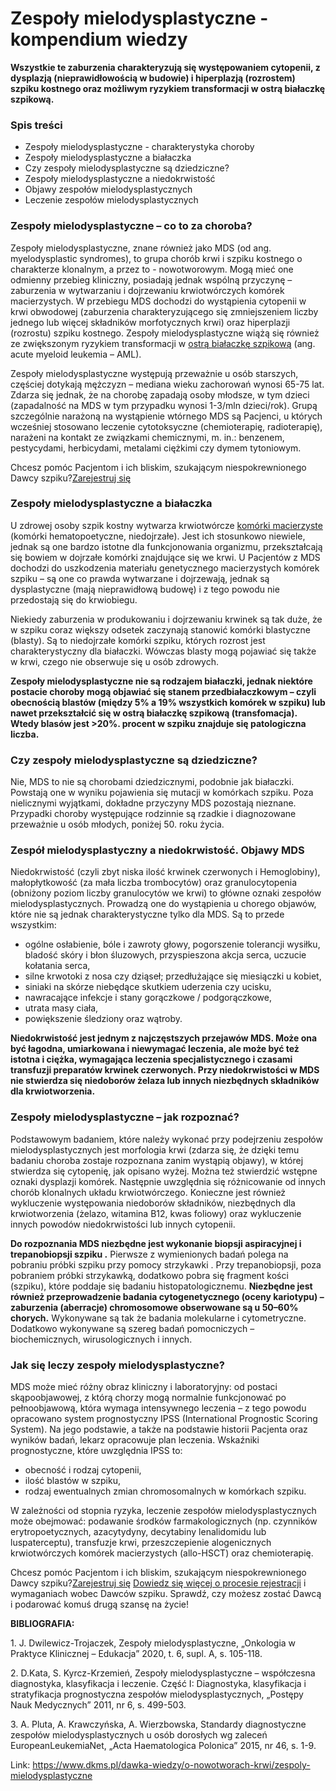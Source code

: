# Zespoły mielodysplastyczne - kompendium wiedzy

**Wszystkie te zaburzenia charakteryzują się występowaniem cytopenii, z dysplazją (nieprawidłowością w budowie) i hiperplazją (rozrostem) szpiku kostnego oraz możliwym ryzykiem transformacji w ostrą białaczkę szpikową.**


### Spis treści


* Zespoły mielodysplastyczne \- charakterystyka choroby
* Zespoły mielodysplastyczne a białaczka
* Czy zespoły mielodysplastyczne są dziedziczne?
* Zespoły mielodysplastyczne a niedokrwistość
* Objawy zespołów mielodysplastycznych
* Leczenie zespołów mielodysplastycznych


### Zespoły mielodysplastyczne – co to za choroba?


Zespoły mielodysplastyczne, znane również jako MDS (od ang. myelodysplastic syndromes), to grupa chorób krwi i szpiku kostnego o charakterze klonalnym, a przez to \- nowotworowym. Mogą mieć one odmienny przebieg kliniczny, posiadają jednak wspólną przyczynę – zaburzenia w wytwarzaniu i dojrzewaniu krwiotwórczych komórek macierzystych. W przebiegu MDS dochodzi do wystąpienia cytopenii w krwi obwodowej (zaburzenia charakteryzującego się zmniejszeniem liczby jednego lub więcej składników morfotycznych krwi) oraz hiperplazji (rozrostu) szpiku kostnego. Zespoły mielodysplastyczne wiążą się również ze zwiększonym ryzykiem transformacji w [ostrą białaczkę szpikową](https://www.dkms.pl/dawka-wiedzy/o-nowotworach-krwi/bialaczka) (ang. acute myeloid leukemia – AML).


Zespoły mielodysplastyczne występują przeważnie u osób starszych, częściej dotykają mężczyzn – mediana wieku zachorowań wynosi 65\-75 lat. Zdarza się jednak, że na chorobę zapadają osoby młodsze, w tym dzieci (zapadalność na MDS w tym przypadku wynosi 1\-3/mln dzieci/rok). Grupą szczególnie narażoną na wystąpienie wtórnego MDS są Pacjenci, u których wcześniej stosowano leczenie cytotoksyczne (chemioterapię, radioterapię), narażeni na kontakt ze związkami chemicznymi, m. in.: benzenem, pestycydami, herbicydami, metalami ciężkimi czy dymem tytoniowym.


Chcesz pomóc Pacjentom i ich bliskim, szukającym niespokrewnionego Dawcy szpiku?[Zarejestruj się](/zarejestruj-sie-teraz "Zarejestruj sie teraz")
### Zespoły mielodysplastyczne a białaczka


U zdrowej osoby szpik kostny wytwarza krwiotwórcze [komórki macierzyste](https://www.dkms.pl/dawka-wiedzy/o-nowotworach-krwi/co-to-sa-komorki-macierzyste) (komórki hematopoetyczne, niedojrzałe). Jest ich stosunkowo niewiele, jednak są one bardzo istotne dla funkcjonowania organizmu, przekształcają się bowiem w dojrzałe komórki znajdujące się we krwi. U Pacjentów z MDS dochodzi do uszkodzenia materiału genetycznego macierzystych komórek szpiku – są one co prawda wytwarzane i dojrzewają, jednak są dysplastyczne (mają nieprawidłową budowę) i z tego powodu nie przedostają się do krwiobiegu.


Niekiedy zaburzenia w produkowaniu i dojrzewaniu krwinek są tak duże, że w szpiku coraz większy odsetek zaczynają stanowić komórki blastyczne (blasty). Są to niedojrzałe komórki szpiku, których rozrost jest charakterystyczny dla białaczki. Wówczas blasty mogą pojawiać się także w krwi, czego nie obserwuje się u osób zdrowych.


**Zespoły mielodysplastyczne nie są rodzajem białaczki, jednak niektóre postacie choroby mogą objawiać się stanem przedbiałaczkowym – czyli obecnością blastów (między 5% a 19% wszystkich komórek w szpiku) lub nawet przekształcić się w ostrą białaczkę szpikową (transfomacja). Wtedy blasów jest \>20%. procent w szpiku znajduje się patologiczna liczba.**


### Czy zespoły mielodysplastyczne są dziedziczne?


Nie, MDS to nie są chorobami dziedzicznymi, podobnie jak białaczki. Powstają one w wyniku pojawienia się mutacji w komórkach szpiku. Poza nielicznymi wyjątkami, dokładne przyczyny MDS pozostają nieznane. Przypadki choroby występujące rodzinnie są rzadkie i diagnozowane przeważnie u osób młodych, poniżej 50\. roku życia.


### Zespół mielodysplastyczny a niedokrwistość. Objawy MDS


Niedokrwistość (czyli zbyt niska ilość krwinek czerwonych i Hemoglobiny), małopłytkowość (za mała liczba trombocytów) oraz granulocytopenia (obniżony poziom liczby granulocytów we krwi) to główne oznaki zespołów mielodysplastycznych. Prowadzą one do wystąpienia u chorego objawów, które nie są jednak charakterystyczne tylko dla MDS. Są to przede wszystkim:


+ ogólne osłabienie, bóle i zawroty głowy, pogorszenie tolerancji wysiłku, bladość skóry i błon śluzowych, przyspieszona akcja serca, uczucie kołatania serca,
+ silne krwotoki z nosa czy dziąseł; przedłużające się miesiączki u kobiet,
+ siniaki na skórze niebędące skutkiem uderzenia czy ucisku,
+ nawracające infekcje i stany gorączkowe / podgorączkowe,
+ utrata masy ciała,
+ powiększenie śledziony oraz wątroby.


**Niedokrwistość jest jednym z najczęstszych przejawów MDS. Może ona być łagodna, umiarkowana i niewymagać leczenia, ale może być też istotna i ciężka, wymagająca leczenia specjalistycznego i czasami transfuzji preparatów krwinek czerwonych. Przy niedokrwistości w MDS nie stwierdza się niedoborów żelaza lub innych niezbędnych składników dla krwiotworzenia.**


### Zespoły mielodysplastyczne – jak rozpoznać?


Podstawowym badaniem, które należy wykonać przy podejrzeniu zespołów mielodysplastycznych jest morfologia krwi (zdarza się, że dzięki temu badaniu choroba zostaje rozpoznana zanim wystąpią objawy), w której stwierdza się cytopenię, jak opisano wyżej. Można też stwierdzić wstępne oznaki dysplazji komórek. Następnie uwzględnia się różnicowanie od innych chorób klonalnych układu krwiotwórczego. Konieczne jest również wykluczenie występowania niedoborów składników, niezbędnych dla krwiotworzenia (żelazo, witamina B12, kwas foliowy) oraz wykluczenie innych powodów niedokrwistości lub innych cytopenii.


**Do rozpoznania MDS niezbędne jest wykonanie biopsji aspiracyjnej i trepanobiopsji szpiku .** Pierwsze z wymienionych badań polega na pobraniu próbki szpiku przy pomocy strzykawki . Przy trepanobiopsji, poza pobraniem próbki strzykawką, dodatkowo pobra się fragment kości (szpiku), które poddaje się badaniu histopatologicznemu. **Niezbędne jest również przeprowadzenie badania cytogenetycznego (oceny kariotypu) – zaburzenia (aberracje) chromosomowe obserwowane są u 50–60% chorych.** Wykonywane są tak że badania molekularne i cytometryczne. Dodatkowo wykonywane są szereg badań pomocniczych – biochemicznych, wirusologicznych i innych.


### Jak się leczy zespoły mielodysplastyczne?


MDS może mieć różny obraz kliniczny i laboratoryjny: od postaci skąpoobjawowej, z którą chorzy mogą normalnie funkcjonować po pełnoobjawową, która wymaga intensywnego leczenia – z tego powodu opracowano system prognostyczny IPSS (International Prognostic Scoring System). Na jego podstawie, a także na podstawie historii Pacjenta oraz wyników badań, lekarz opracowuje plan leczenia. Wskaźniki prognostyczne, które uwzględnia IPSS to:


* obecność i rodzaj cytopenii,
* ilość blastów w szpiku,
* rodzaj ewentualnych zmian chromosomalnych w komórkach szpiku.


W zależności od stopnia ryzyka, leczenie zespołów mielodysplastycznych może obejmować: podawanie środków farmakologicznych (np. czynników erytropoetycznych, azacytydyny, decytabiny lenalidomidu lub luspaterceptu), transfuzje krwi, przeszczepienie alogenicznych krwiotwórczych komórek macierzystych (allo\-HSCT) oraz chemioterapię.


Chcesz pomóc Pacjentom i ich bliskim, szukającym niespokrewnionego Dawcy szpiku?[Zarejestruj się](/zarejestruj-sie-teraz "Zarejestruj sie teraz")
[Dowiedz się więcej o procesie rejestracji](https://www.dkms.pl/dawka-wiedzy/o-rejestracji) i wymaganiach wobec Dawców szpiku. Sprawdź, czy możesz zostać Dawcą i podarować komuś drugą szansę na życie!


**BIBLIOGRAFIA:**


1\. J. Dwilewicz\-Trojaczek, Zespoły mielodysplastyczne, „Onkologia w Praktyce Klinicznej – Edukacja” 2020, t. 6, supl. A, s. 105\-118\.


2\. D.Kata, S. Kyrcz\-Krzemień, Zespoły mielodysplastyczne – współczesna diagnostyka, klasyfikacja i leczenie. Część I: Diagnostyka, klasyfikacja i stratyfikacja prognostyczna zespołów mielodysplastycznych, „Postępy Nauk Medycznych” 2011, nr 6, s. 499\-503\.


3\. A. Pluta, A. Krawczyńska, A. Wierzbowska, Standardy diagnostyczne zespołów mielodysplastycznych u osób dorosłych wg zaleceń EuropeanLeukemiaNet, „Acta Haematologica Polonica” 2015, nr 46, s. 1\-9\.



Link: https://www.dkms.pl/dawka-wiedzy/o-nowotworach-krwi/zespoly-mielodysplastyczne
